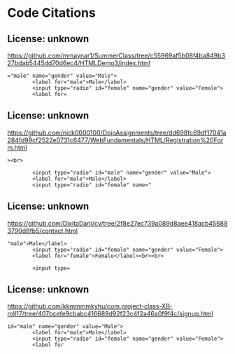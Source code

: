# Code Citations

## License: unknown
https://github.com/mmaynar1/SummerClass/tree/c55969af5b08f4ba849b327bdab5445dd70d6ec4/HTMLDemo3/index.html

```
="male" name="gender" value="Male">
        <label for="male">Male</label>
        <input type="radio" id="female" name="gender" value="Female">
        <label for=
```


## License: unknown
https://github.com/nick0000100/DojoAssignments/tree/dd698fc69df17041a284fd99cf2522e0731c6477/WebFundamentals/HTML/Registration%20Form.html

```
><br>

        <input type="radio" id="male" name="gender" value="Male">
        <label for="male">Male</label>
        <input type="radio" id="female" name="
```


## License: unknown
https://github.com/DixitaDarji/cv/tree/2f8e27ec739a089d8aee418acb456883790d8fb5/contact.html

```
"male">Male</label>
        <input type="radio" id="female" name="gender" value="Female">
        <label for="female">Female</label><br><br>
        
        <input type=
```


## License: unknown
https://github.com/kkmmmmkyhu/com.project-class-XB-roll17/tree/407bcefe9cbabc416689d92f23c4f2a46a0f9f4c/signup.html

```
id="male" name="gender" value="Male">
        <label for="male">Male</label>
        <input type="radio" id="female" name="gender" value="Female">
        <label for
```


